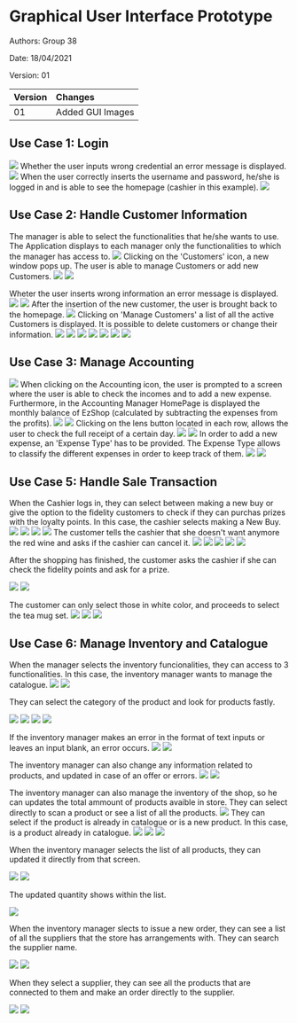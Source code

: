 # Graphical User Interface Prototype  

Authors: Group 38

Date: 18/04/2021

Version: 01

| Version | Changes | 
| ----------------- |:-----------|
| 01 | Added GUI Images |


## Use Case 1: Login
![](GUI_images/Login_1.png)
Whether the user inputs wrong credential an error message is displayed.
![](GUI_images/Login_2.png)
When the user correctly inserts the username and password, he/she is logged in and is able to see the homepage (cashier in this example).
![](GUI_images/Cashier_1.png)

## Use Case 2: Handle Customer Information
The manager is able to select the functionalities that he/she wants to use. The Application displays to each manager only the functionalities to which the manager has access to.
![](GUI_images/SelectRole.png)
Clicking on the 'Customers' icon, a new window pops up. The user is able to manage Customers or add new Customers.
![](GUI_images/CustManager_1.png)
![](GUI_images/CustManager_2.png)

Wheter the user inserts wrong information an error message is displayed.
![](GUI_images/CustManager_3.png)
![](GUI_images/CustManager_4.png)
After the insertion of the new customer, the user is brought back to the homepage.
![](GUI_images/CustManager_1.png)
Clicking on 'Manage Customers' a list of all the active Customers is displayed. It is possible to delete customers or change their information.
![](GUI_images/CustManager_5.png)
![](GUI_images/CustManager_6.png)
![](GUI_images/CustManager_7.png)
![](GUI_images/CustManager_8.png)
![](GUI_images/CustManager_5.png)
![](GUI_images/CustManager_9.png)
![](GUI_images/CustManager_10.png)

## Use Case 3: Manage Accounting
![](GUI_images/SelectRole.png)
When clicking on the Accounting icon, the user is prompted to a screen where the user is able to check the incomes and to add a new expense. Furthermore, in the Accounting Manager HomePage is displayed the monthly balance of EzShop (calculated by subtracting the expenses from the profits).
![](GUI_images/AcctManager_1.png)
![](GUI_images/AcctManager_2.png)
Clicking on the lens button located in each row, allows the user to check the full receipt of a certain day.
![](GUI_images/AcctManager_3.png)
![](GUI_images/AcctManager_1.png)
In order to add a new expense, an 'Expense Type' has to be provided. The Expense Type allows to classify the different expenses in order to keep track of them.
![](GUI_images/AcctManager_4.png)
![](GUI_images/AcctManager_5.png)

## Use Case 5: Handle Sale Transaction
When the Cashier logs in, they can select between making a new buy or give the option to the fidelity customers to check if they can purchas prizes with the loyalty points. In this case, the cashier selects making a New Buy.
![](GUI_images/Cashier_1.png)
![](GUI_images/Cashier_2.png)
![](GUI_images/Cashier_10.png)
![](GUI_images/Cashier_4.png)
The customer tells the cashier that she doesn't want anymore the red wine and asks if the cashier can cancel it.
![](GUI_images/Cashier_5.png)
![](GUI_images/Cashier_6.png)
![](GUI_images/Cashier_7.png)
![](GUI_images/Cashier_8.png)
![](GUI_images/Cashier_9.png)

After the shopping has finished, the customer asks the cashier if she can check the fidelity points and ask for a prize.

![](GUI_images/Cashier_1.png)
![](GUI_images/Cashier_3.png)

The customer can only select those in white color, and proceeds to select the tea mug set.
![](GUI_images/Cashier_11.png)
![](GUI_images/Cashier_12.png)
![](GUI_images/Cashier_13.png)


## Use Case 6: Manage Inventory and Catalogue

When the manager selects the inventory funcionalities, they can access to 3 functionalities. In this case, the inventory manager wants to manage the catalogue.
![](GUI_images/InvManager_1.png)
![](GUI_images/InvManager_15.png)

They can select the category of the product and look for products fastly.

![](GUI_images/InvManager_16.png)
![](GUI_images/InvManager_17.png)
![](GUI_images/InvManager_18.png)
![](GUI_images/InvManager_10.png)

If the inventory manager makes an error in the format of text inputs or leaves an input blank, an error occurs.
![](GUI_images/InvManager_11.png)
![](GUI_images/InvManager_12.png)

The inventory manager can also change any information related to products, and updated in case of an offer or errors.
![](GUI_images/InvManager_13.png)
![](GUI_images/InvManager_14.png)

The inventory manager can also manage the inventory of the shop, so he can updates the total ammount of products avaible in store. They can select directly to scan a product or see a list of all the products.
![](GUI_images/InvManager_2.png)
They can select if the product is already in catalogue or is a new product. In this case, is a product already in catalogue.
![](GUI_images/InvManager_3.png)
![](GUI_images/InvManager_4.png)
![](GUI_images/InvManager_5.png)

When the inventory manager selects the list of all products, they can updated it directly from that screen.

![](GUI_images/InvManager_7.png)
![](GUI_images/InvManager_8.png)

The updated quantity shows within the list.

![](GUI_images/InvManager_9.png)

When the inventory manager slects to issue a new order, they can see a list of all the suppliers that the store has arrangements with. They can search the supplier name.

![](GUI_images/InvManager_19.png)
![](GUI_images/InvManager_20.png)

When they select a supplier, they can see all the products that are connected to them and make an order directly to the supplier.

![](GUI_images/InvManager_21.png)
![](GUI_images/InvManager_22.png)

